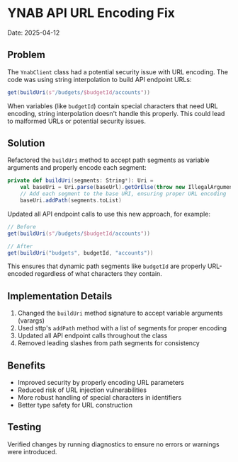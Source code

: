 # YNAB API URL Encoding Fix

Date: 2025-04-12

## Problem

The `YnabClient` class had a potential security issue with URL encoding. The code was using string interpolation to build API endpoint URLs:

```scala
get(buildUri(s"/budgets/$budgetId/accounts"))
```

When variables (like `budgetId`) contain special characters that need URL encoding, string interpolation doesn't handle this properly. This could lead to malformed URLs or potential security issues.

## Solution

Refactored the `buildUri` method to accept path segments as variable arguments and properly encode each segment:

```scala
private def buildUri(segments: String*): Uri =
    val baseUri = Uri.parse(baseUrl).getOrElse(throw new IllegalArgumentException(s"Invalid base URL: $baseUrl"))
    // Add each segment to the base URI, ensuring proper URL encoding
    baseUri.addPath(segments.toList)
```

Updated all API endpoint calls to use this new approach, for example:

```scala
// Before
get(buildUri(s"/budgets/$budgetId/accounts"))

// After
get(buildUri("budgets", budgetId, "accounts"))
```

This ensures that dynamic path segments like `budgetId` are properly URL-encoded regardless of what characters they contain.

## Implementation Details

1. Changed the `buildUri` method signature to accept variable arguments (varargs)
2. Used sttp's `addPath` method with a list of segments for proper encoding
3. Updated all API endpoint calls throughout the class
4. Removed leading slashes from path segments for consistency

## Benefits

- Improved security by properly encoding URL parameters
- Reduced risk of URL injection vulnerabilities
- More robust handling of special characters in identifiers
- Better type safety for URL construction

## Testing

Verified changes by running diagnostics to ensure no errors or warnings were introduced.
